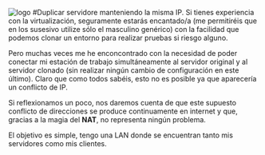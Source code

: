 ![logo](https://raw.github.com/1N0T/images/master/global/1N0T.png)
#Duplicar servidore manteniendo la misma IP.
Si tienes experiencia con la virtualización, seguramente estarás encantado/a (me permitiréis que en los susesivo utilize sólo el masculino genérico) con la facilidad que podemos clonar un entorno para realizar pruebas si riesgo alguno.

Pero muchas veces me he enconcontrado con la necesidad de poder conectar mi estación de trabajo simultáneamente al servidor original y al servidor clonado (sin realizar ningún cambio  de configuración en este último). Claro que como todos sabéis, esto no es posible ya que aparecería un conflicto de IP.

Si reflexionamos un poco, nos daremos cuenta de que este supuesto conflicto de direcciones se produce continuamente en internet y que, gracias a la magia del **NAT**, no representa ningún problema.

El objetivo es simple, tengo una LAN donde se encuentran tanto mis servidores como mis clientes.

